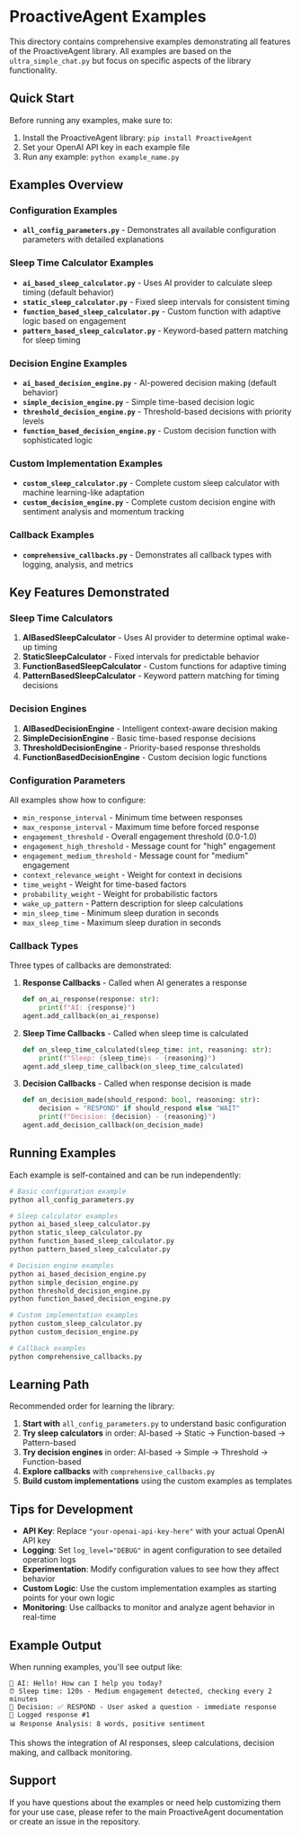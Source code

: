 # ProactiveAgent Examples

This directory contains comprehensive examples demonstrating all features of the ProactiveAgent library. All examples are based on the `ultra_simple_chat.py` but focus on specific aspects of the library functionality.

## Quick Start

Before running any examples, make sure to:
1. Install the ProactiveAgent library: `pip install ProactiveAgent`
2. Set your OpenAI API key in each example file
3. Run any example: `python example_name.py`

## Examples Overview

### Configuration Examples

- **`all_config_parameters.py`** - Demonstrates all available configuration parameters with detailed explanations

### Sleep Time Calculator Examples

- **`ai_based_sleep_calculator.py`** - Uses AI provider to calculate sleep timing (default behavior)
- **`static_sleep_calculator.py`** - Fixed sleep intervals for consistent timing
- **`function_based_sleep_calculator.py`** - Custom function with adaptive logic based on engagement
- **`pattern_based_sleep_calculator.py`** - Keyword-based pattern matching for sleep timing

### Decision Engine Examples

- **`ai_based_decision_engine.py`** - AI-powered decision making (default behavior)
- **`simple_decision_engine.py`** - Simple time-based decision logic
- **`threshold_decision_engine.py`** - Threshold-based decisions with priority levels
- **`function_based_decision_engine.py`** - Custom decision function with sophisticated logic

### Custom Implementation Examples

- **`custom_sleep_calculator.py`** - Complete custom sleep calculator with machine learning-like adaptation
- **`custom_decision_engine.py`** - Complete custom decision engine with sentiment analysis and momentum tracking

### Callback Examples

- **`comprehensive_callbacks.py`** - Demonstrates all callback types with logging, analysis, and metrics

## Key Features Demonstrated

### Sleep Time Calculators
1. **AIBasedSleepCalculator** - Uses AI provider to determine optimal wake-up timing
2. **StaticSleepCalculator** - Fixed intervals for predictable behavior
3. **FunctionBasedSleepCalculator** - Custom functions for adaptive timing
4. **PatternBasedSleepCalculator** - Keyword pattern matching for timing decisions

### Decision Engines
1. **AIBasedDecisionEngine** - Intelligent context-aware decision making
2. **SimpleDecisionEngine** - Basic time-based response decisions
3. **ThresholdDecisionEngine** - Priority-based response thresholds
4. **FunctionBasedDecisionEngine** - Custom decision logic functions

### Configuration Parameters

All examples show how to configure:
- `min_response_interval` - Minimum time between responses
- `max_response_interval` - Maximum time before forced response
- `engagement_threshold` - Overall engagement threshold (0.0-1.0)
- `engagement_high_threshold` - Message count for "high" engagement
- `engagement_medium_threshold` - Message count for "medium" engagement  
- `context_relevance_weight` - Weight for context in decisions
- `time_weight` - Weight for time-based factors
- `probability_weight` - Weight for probabilistic factors
- `wake_up_pattern` - Pattern description for sleep calculations
- `min_sleep_time` - Minimum sleep duration in seconds
- `max_sleep_time` - Maximum sleep duration in seconds

### Callback Types

Three types of callbacks are demonstrated:

1. **Response Callbacks** - Called when AI generates a response
   ```python
   def on_ai_response(response: str):
       print(f"AI: {response}")
   agent.add_callback(on_ai_response)
   ```

2. **Sleep Time Callbacks** - Called when sleep time is calculated
   ```python
   def on_sleep_time_calculated(sleep_time: int, reasoning: str):
       print(f"Sleep: {sleep_time}s - {reasoning}")
   agent.add_sleep_time_callback(on_sleep_time_calculated)
   ```

3. **Decision Callbacks** - Called when response decision is made
   ```python
   def on_decision_made(should_respond: bool, reasoning: str):
       decision = "RESPOND" if should_respond else "WAIT"
       print(f"Decision: {decision} - {reasoning}")
   agent.add_decision_callback(on_decision_made)
   ```

## Running Examples

Each example is self-contained and can be run independently:

```bash
# Basic configuration example
python all_config_parameters.py

# Sleep calculator examples
python ai_based_sleep_calculator.py
python static_sleep_calculator.py
python function_based_sleep_calculator.py
python pattern_based_sleep_calculator.py

# Decision engine examples  
python ai_based_decision_engine.py
python simple_decision_engine.py
python threshold_decision_engine.py
python function_based_decision_engine.py

# Custom implementation examples
python custom_sleep_calculator.py
python custom_decision_engine.py

# Callback examples
python comprehensive_callbacks.py
```

## Learning Path

Recommended order for learning the library:

1. **Start with** `all_config_parameters.py` to understand basic configuration
2. **Try sleep calculators** in order: AI-based → Static → Function-based → Pattern-based
3. **Try decision engines** in order: AI-based → Simple → Threshold → Function-based
4. **Explore callbacks** with `comprehensive_callbacks.py`
5. **Build custom implementations** using the custom examples as templates

## Tips for Development

- **API Key**: Replace `"your-openai-api-key-here"` with your actual OpenAI API key
- **Logging**: Set `log_level="DEBUG"` in agent configuration to see detailed operation logs
- **Experimentation**: Modify configuration values to see how they affect behavior
- **Custom Logic**: Use the custom implementation examples as starting points for your own logic
- **Monitoring**: Use callbacks to monitor and analyze agent behavior in real-time

## Example Output

When running examples, you'll see output like:

```
🤖 AI: Hello! How can I help you today?
⏰ Sleep time: 120s - Medium engagement detected, checking every 2 minutes
🧠 Decision: ✅ RESPOND - User asked a question - immediate response
📝 Logged response #1
📊 Response Analysis: 8 words, positive sentiment
```

This shows the integration of AI responses, sleep calculations, decision making, and callback monitoring.

## Support

If you have questions about the examples or need help customizing them for your use case, please refer to the main ProactiveAgent documentation or create an issue in the repository.

